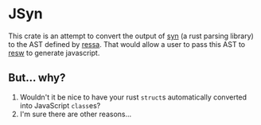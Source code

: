 # JSyn
This crate is an attempt to convert the output of [syn](https://github.com/dtolnay/syn) (a rust parsing library) to the AST defined by [ressa](https://github.com/freemasen/ressa). That would allow a user to pass this AST to [resw](https://github.com/freemasen/resw) to generate javascript.

## But... why?
1. Wouldn't it be nice to have your rust `struct`s automatically converted into JavaScript `class`es? 
2. I'm sure there are other reasons...